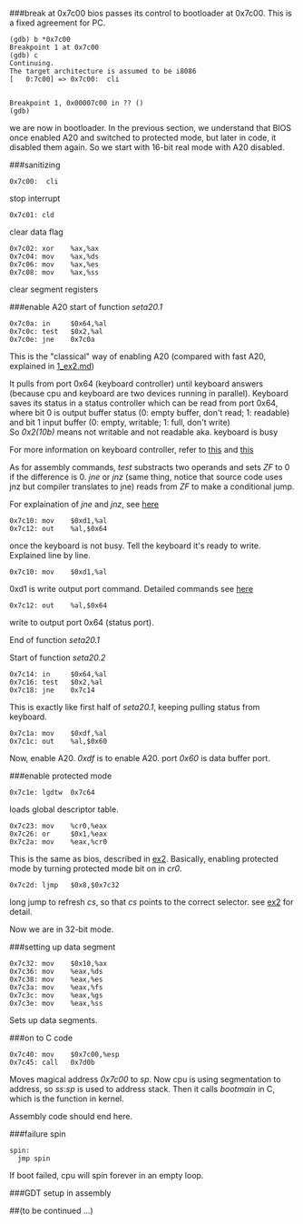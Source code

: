 ###break at 0x7c00
bios passes its control to bootloader at 0x7c00. This is a fixed agreement for PC.  

```  
(gdb) b *0x7c00  
Breakpoint 1 at 0x7c00  
(gdb) c  
Continuing.  
The target architecture is assumed to be i8086  
[   0:7c00] => 0x7c00:	cli  


Breakpoint 1, 0x00007c00 in ?? ()  
(gdb)  
```  
we are now in bootloader. In the previous section, we understand that BIOS once enabled A20 and switched to protected mode, but later in code, it disabled them again. So we start with 16-bit real mode with A20 disabled.  


###sanitizing
```  
0x7c00:  cli  
```  
stop interrupt  


```  
0x7c01:	cld  
```  
clear data flag  

```  
0x7c02:	xor    %ax,%ax  
0x7c04:	mov    %ax,%ds  
0x7c06:	mov    %ax,%es  
0x7c08:	mov    %ax,%ss  
```  
clear segment registers  


###enable A20
start of function _seta20.1_  
```  
0x7c0a:	in     $0x64,%al  
0x7c0c:	test   $0x2,%al  
0x7c0e:	jne    0x7c0a  
```  
This is the "classical" way of enabling A20 (compared with fast A20, explained in [1_ex2.md](https://github.com/Philip-Li/6.828-MIT/blob/master/hw1/1_ex2.md))  

It pulls from port 0x64 (keyboard controller) until keyboard answers (because cpu and keyboard are two devices running in parallel). Keyboard saves its status in a status controller which can be read from port 0x64, where bit 0 is output buffer status (0: empty buffer, don't read; 1: readable) and bit 1 input buffer (0: empty, writable; 1: full, don't write)  
So _0x2(10b)_ means not writable and not readable aka. keyboard is busy  


For more information on keyboard controller, refer to [this](https://www.win.tue.nl/~aeb/linux/kbd/scancodes-11.html) and [this](https://www.win.tue.nl/~aeb/linux/kbd/A20.html)


As for assembly commands, _test_ substracts two operands and sets _ZF_ to 0 if the difference is 0. _jne_ or _jnz_ (same thing, notice that source code uses jnz but compiler translates to jne) reads from _ZF_ to make a conditional jump.


For explaination of _jne_ and _jnz_, see [here](http://stackoverflow.com/questions/14267081/difference-between-je-jne-and-jz-jnz)


```  
0x7c10:	mov    $0xd1,%al  
0x7c12:	out    %al,$0x64
```
once the keyboard is not busy. Tell the keyboard it's ready to write. Explained line by line.  


```  
0x7c10:	mov    $0xd1,%al  
```  
0xd1 is write output port command. Detailed commands see [here](https://www.win.tue.nl/~aeb/linux/kbd/scancodes-11.html#kccd1)


```  
0x7c12:	out    %al,$0x64  
```  
write to output port 0x64 (status port).


End of function _seta20.1_

Start of function _seta20.2_  
```  
0x7c14:	in     $0x64,%al  
0x7c16:	test   $0x2,%al  
0x7c18:	jne    0x7c14  
```  
This is exactly like first half of _seta20.1_, keeping pulling status from keyboard.  


```  
0x7c1a:	mov    $0xdf,%al  
0x7c1c:	out    %al,$0x60  
```  
Now, enable A20. _0xdf_ is to enable A20. port _0x60_ is data buffer port.  


###enable protected mode
```  
0x7c1e:	lgdtw  0x7c64  
```  
loads global descriptor table. 


```  
0x7c23:	mov    %cr0,%eax  
0x7c26:	or     $0x1,%eax  
0x7c2a:	mov    %eax,%cr0  
```  
This is the same as bios, described in [ex2](https://github.com/Philip-Li/6.828-MIT/blob/master/hw1/1_ex2.md). Basically, enabling protected mode by turning protected mode bit on in _cr0_.


```  
0x7c2d:	ljmp   $0x8,$0x7c32  
```  
long jump to refresh _cs_, so that _cs_ points to the correct selector. see [ex2](https://github.com/Philip-Li/6.828-MIT/blob/master/hw1/1_ex2.md) for detail.  


Now we are in 32-bit mode.


###setting up data segment
```  
0x7c32:	mov    $0x10,%ax  
0x7c36:	mov    %eax,%ds  
0x7c38:	mov    %eax,%es  
0x7c3a:	mov    %eax,%fs  
0x7c3c:	mov    %eax,%gs  
0x7c3e:	mov    %eax,%ss  
```  
Sets up data segments. 


###on to C code
```  
0x7c40:	mov    $0x7c00,%esp  
0x7c45:	call   0x7d0b  
```  
Moves magical address _0x7c00_ to _sp_. Now cpu is using segmentation to address, so _ss_:_sp_ is used to address stack. Then it calls _bootmain_ in C, which is the function in kernel.  


Assembly code should end here.


###failure spin
```  
spin:  
  jmp spin  
```  
If boot failed, cpu will spin forever in an empty loop.  


###GDT setup in assembly



##(to be continued ...)